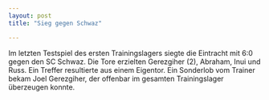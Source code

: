 ```yaml
---
layout: post
title: "Sieg gegen Schwaz"

---
```


Im letzten Testspiel des ersten Trainingslagers siegte die Eintracht mit 6:0 gegen den SC Schwaz. Die Tore erzielten Gerezgiher (2), Abraham, Inui und Russ. Ein Treffer resultierte aus einem Eigentor. Ein Sonderlob vom Trainer bekam Joel Gerezgiher, der offenbar im gesamten Trainingslager überzeugen konnte.


